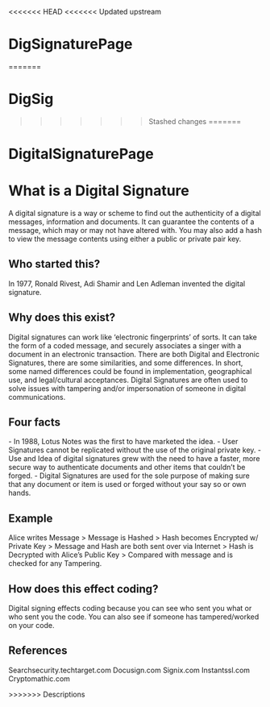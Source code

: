 <<<<<<< HEAD
<<<<<<< Updated upstream
# DigSignaturePage
=======
# DigSig
>>>>>>> Stashed changes
=======
# DigitalSignaturePage
<!DOCTYPE html> 
<head>
    <meta charset="UTF-8">
<title>Digital Signiture</title>
</head>
<body>
    <h1>What is a Digital Signature</h1>
    <p>A digital signature is a way or scheme to find out the authenticity of a digital messages, information and documents. It can guarantee the contents of a message, which may or may not have altered with. You may also add a hash to view the message contents using either a public or private pair key.</p>
    <h2>Who started this?</h2>
    <p>In 1977, Ronald Rivest, Adi Shamir and Len Adleman invented the digital signature.</p>
    <h2>Why does this exist?</h2>
    <p>Digital signatures can work like ‘electronic fingerprints’ of sorts. It can take the form of a coded message, and securely associates a singer with a document in an electronic transaction. There are both Digital and Electronic Signatures, there are some similarities, and some differences. In short, some named differences could be found in implementation, geographical use, and legal/cultural acceptances. Digital Signatures are often used to solve issues with tampering and/or impersonation of someone in digital communications.</p>
    <h2>Four facts</h2>
    <p>- In 1988, Lotus Notes was the first to have marketed the idea.   - User Signatures cannot be replicated without the use of the original private key.   - Use and Idea of digital signatures grew with the need to have a faster, more secure way to authenticate documents and other items that couldn’t be forged.   - Digital Signatures are used for the sole purpose of making sure that any document or item is used or forged without your say so or own hands.</p>
    <h2>Example</h2>
    <p>Alice writes Message > Message is Hashed > Hash becomes Encrypted w/ Private Key > Message and Hash are both sent over via Internet > Hash is Decrypted with Alice’s Public Key > Compared with message and is checked for any Tampering.</p>
    <h2>How does this effect coding?</h2>
    <p>Digital signing effects coding because you can see who sent you what or who sent you the code. You can also see if someone has tampered/worked on your code.</p>
    <h2>References</h2>
    <p>Searchsecurity.techtarget.com
    Docusign.com
    Signix.com
    Instantssl.com
    Cryptomathic.com</p>
</html>
>>>>>>> Descriptions
